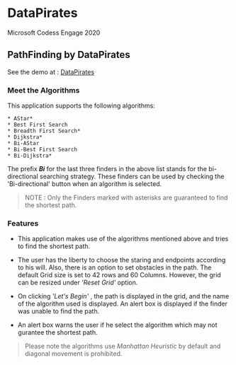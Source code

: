 # DataPirates
Microsoft Codess Engage 2020
## PathFinding by DataPirates

See the demo at : [DataPirates](https://dhvani1710.github.io/DataPirates/)

### Meet the Algorithms
This application supports the following algorithms:

```
* AStar*
* Best First Search
* Breadth First Search*
* Dijkstra*
* Bi-AStar
* Bi-Best First Search
* Bi-Dijkstra* 
```
The prefix ***Bi*** for the last three finders in the above list stands for the bi-directional searching strategy. These finders can be used by checking the 'Bi-directional' button when an algorithm is selected. 
>NOTE : Only the Finders marked with asterisks are guaranteed to find the shortest path.


### Features
* This application makes use of the algorithms mentioned above and tries to find the shortest path.

* The user has the liberty to choose the staring and endpoints according to his will. Also, there is an option to set obstacles in the path. The default Grid size is set to 42 rows and 60 Columns. However, the grid can be resized under *'Reset Grid'* option. 

* On clicking *'Let's Begin'* , the path is displayed in the grid, and the name of the algorithm used is displayed. An alert box is displayed if the finder was unable to find the path.

* An alert box warns the user if he select the algorithm which may not gurantee the shortest path.

> Please note the algorithms use *Manhattan Heuristic* by default and diagonal movement is prohibited.

